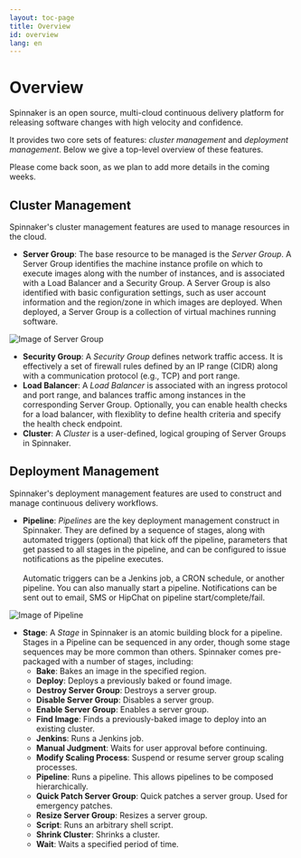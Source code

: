 ```yaml
---
layout: toc-page
title: Overview
id: overview
lang: en
---
```


# Overview

Spinnaker is an open source, multi-cloud continuous delivery platform
for releasing software changes with high velocity and confidence.

It provides two core sets of features: *cluster management* and
*deployment management*. Below we give a top-level overview of these
features.

Please come back soon, as we plan to add more details in the coming
weeks.

## Cluster Management

Spinnaker's cluster management features are used to manage
resources in the cloud.

* **Server Group**: The base resource to be managed is the *Server
Group*. A Server Group identifies the machine instance profile on
which to execute images along with the number of instances, and is
associated with a Load Balancer and a Security Group. A Server Group
is also identified with basic configuration settings, such as user
account information and the region/zone in which images are
deployed. When deployed, a Server Group is a collection of virtual
machines running software.

![Image of Server Group](server_group.png)

* **Security Group**: A *Security Group* defines network traffic
    access. It is effectively a set of firewall rules defined by an IP
    range (CIDR) along with a communication protocol (e.g., TCP) and
    port range.
* **Load Balancer**: A *Load Balancer* is associated with an ingress
    protocol and port range, and balances traffic among instances in
    the corresponding Server Group. Optionally, you can enable health
    checks for a load balancer, with flexiblity to define health
    criteria and specify the health check endpoint.
* **Cluster**: A *Cluster* is a user-defined, logical grouping of
    Server Groups in Spinnaker.

## Deployment Management

Spinnaker's deployment management features are used to construct and
manage continuous delivery workflows.

* **Pipeline**: *Pipelines* are the key deployment management
    construct in Spinnaker. They are defined by a sequence of stages,
    along with automated triggers (optional) that kick off the
    pipeline, parameters that get passed to all stages in the
    pipeline, and can be configured to issue notifications as the
    pipeline executes.<br><br>Automatic triggers can be a Jenkins job,
    a CRON schedule, or another pipeline. You can also manually start
    a pipeline. Notifications can be sent out to email, SMS or HipChat
    on pipeline start/complete/fail.

![Image of Pipeline](pipeline.png)

* **Stage**: A *Stage* in Spinnaker is an atomic building block for a
    pipeline. Stages in a Pipeline can be sequenced in any order,
    though some stage sequences may be more common than
    others. Spinnaker comes pre-packaged with a number of stages,
    including:
  * **Bake**: Bakes an image in the specified region.
  * **Deploy**: Deploys a previously baked or found image.
  * **Destroy Server Group**: Destroys a server group.
  * **Disable Server Group**: Disables a server group.
  * **Enable Server Group**: Enables a server group.
  * **Find Image**: Finds a previously-baked image to deploy into an existing cluster.
  * **Jenkins**: Runs a Jenkins job.
  * **Manual Judgment**: Waits for user approval before continuing.
  * **Modify Scaling Process**: Suspend or resume server group scaling processes.
  * **Pipeline**: Runs a pipeline. This allows pipelines to be composed hierarchically.
  * **Quick Patch Server Group**: Quick patches a server group. Used for emergency patches.
  * **Resize Server Group**: Resizes a server group.
  * **Script**: Runs an arbitrary shell script.
  * **Shrink Cluster**: Shrinks a cluster.
  * **Wait**: Waits a specified period of time.
